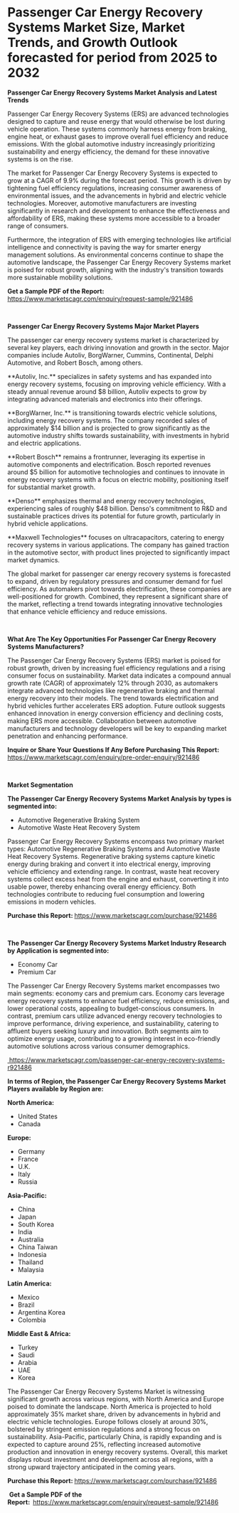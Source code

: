 <p><h1>Passenger Car Energy Recovery Systems Market Size, Market Trends, and Growth Outlook forecasted for period from 2025 to 2032</h1></p><p><strong>Passenger Car Energy Recovery Systems Market Analysis and Latest Trends</strong></p>
<p><p>Passenger Car Energy Recovery Systems (ERS) are advanced technologies designed to capture and reuse energy that would otherwise be lost during vehicle operation. These systems commonly harness energy from braking, engine heat, or exhaust gases to improve overall fuel efficiency and reduce emissions. With the global automotive industry increasingly prioritizing sustainability and energy efficiency, the demand for these innovative systems is on the rise.</p><p>The market for Passenger Car Energy Recovery Systems is expected to grow at a CAGR of 9.9% during the forecast period. This growth is driven by tightening fuel efficiency regulations, increasing consumer awareness of environmental issues, and the advancements in hybrid and electric vehicle technologies. Moreover, automotive manufacturers are investing significantly in research and development to enhance the effectiveness and affordability of ERS, making these systems more accessible to a broader range of consumers.</p><p>Furthermore, the integration of ERS with emerging technologies like artificial intelligence and connectivity is paving the way for smarter energy management solutions. As environmental concerns continue to shape the automotive landscape, the Passenger Car Energy Recovery Systems market is poised for robust growth, aligning with the industry's transition towards more sustainable mobility solutions.</p></p>
<p><strong>Get a Sample PDF of the Report:&nbsp;</strong> <a href="https://www.marketscagr.com/enquiry/request-sample/921486?utm_campaign=2515&utm_medium=2&utm_source=Github&utm_content=ia&utm_term=18042025&utm_id=passenger-car-energy-recovery-systems">https://www.marketscagr.com/enquiry/request-sample/921486</a></p>
<p>&nbsp;</p>
<p><strong>Passenger Car Energy Recovery Systems Major Market Players</strong></p>
<p><p>The passenger car energy recovery systems market is characterized by several key players, each driving innovation and growth in the sector. Major companies include Autoliv, BorgWarner, Cummins, Continental, Delphi Automotive, and Robert Bosch, among others.</p><p>**Autoliv, Inc.** specializes in safety systems and has expanded into energy recovery systems, focusing on improving vehicle efficiency. With a steady annual revenue around $8 billion, Autoliv expects to grow by integrating advanced materials and electronics into their offerings.</p><p>**BorgWarner, Inc.** is transitioning towards electric vehicle solutions, including energy recovery systems. The company recorded sales of approximately $14 billion and is projected to grow significantly as the automotive industry shifts towards sustainability, with investments in hybrid and electric applications.</p><p>**Robert Bosch** remains a frontrunner, leveraging its expertise in automotive components and electrification. Bosch reported revenues around $5 billion for automotive technologies and continues to innovate in energy recovery systems with a focus on electric mobility, positioning itself for substantial market growth.</p><p>**Denso** emphasizes thermal and energy recovery technologies, experiencing sales of roughly $48 billion. Denso's commitment to R&D and sustainable practices drives its potential for future growth, particularly in hybrid vehicle applications.</p><p>**Maxwell Technologies** focuses on ultracapacitors, catering to energy recovery systems in various applications. The company has gained traction in the automotive sector, with product lines projected to significantly impact market dynamics.</p><p>The global market for passenger car energy recovery systems is forecasted to expand, driven by regulatory pressures and consumer demand for fuel efficiency. As automakers pivot towards electrification, these companies are well-positioned for growth. Combined, they represent a significant share of the market, reflecting a trend towards integrating innovative technologies that enhance vehicle efficiency and reduce emissions.</p></p>
<p>&nbsp;</p>
<p><strong>What Are The Key Opportunities For Passenger Car Energy Recovery Systems Manufacturers?</strong></p>
<p><p>The Passenger Car Energy Recovery Systems (ERS) market is poised for robust growth, driven by increasing fuel efficiency regulations and a rising consumer focus on sustainability. Market data indicates a compound annual growth rate (CAGR) of approximately 12% through 2030, as automakers integrate advanced technologies like regenerative braking and thermal energy recovery into their models. The trend towards electrification and hybrid vehicles further accelerates ERS adoption. Future outlook suggests enhanced innovation in energy conversion efficiency and declining costs, making ERS more accessible. Collaboration between automotive manufacturers and technology developers will be key to expanding market penetration and enhancing performance.</p></p>
<p><strong>Inquire or Share Your Questions If Any Before Purchasing This Report:</strong> <a href="https://www.marketscagr.com/enquiry/pre-order-enquiry/921486?utm_campaign=2515&utm_medium=2&utm_source=Github&utm_content=ia&utm_term=18042025&utm_id=passenger-car-energy-recovery-systems">https://www.marketscagr.com/enquiry/pre-order-enquiry/921486</a></p>
<p>&nbsp;</p>
<p><strong>Market Segmentation</strong></p>
<p><strong>The Passenger Car Energy Recovery Systems Market Analysis by types is segmented into:</strong></p>
<p><ul><li>Automotive Regenerative Braking System</li><li>Automotive Waste Heat Recovery System</li></ul></p>
<p><p>Passenger Car Energy Recovery Systems encompass two primary market types: Automotive Regenerative Braking Systems and Automotive Waste Heat Recovery Systems. Regenerative braking systems capture kinetic energy during braking and convert it into electrical energy, improving vehicle efficiency and extending range. In contrast, waste heat recovery systems collect excess heat from the engine and exhaust, converting it into usable power, thereby enhancing overall energy efficiency. Both technologies contribute to reducing fuel consumption and lowering emissions in modern vehicles.</p></p>
<p><strong>Purchase this Report:&nbsp;</strong><a href="https://www.marketscagr.com/purchase/921486?utm_campaign=2515&utm_medium=2&utm_source=Github&utm_content=ia&utm_term=18042025&utm_id=passenger-car-energy-recovery-systems">https://www.marketscagr.com/purchase/921486</a></p>
<p>&nbsp;</p>
<p><strong>The Passenger Car Energy Recovery Systems Market Industry Research by Application is segmented into:</strong></p>
<p><ul><li>Economy Car</li><li>Premium Car</li></ul></p>
<p><p>The Passenger Car Energy Recovery Systems market encompasses two main segments: economy cars and premium cars. Economy cars leverage energy recovery systems to enhance fuel efficiency, reduce emissions, and lower operational costs, appealing to budget-conscious consumers. In contrast, premium cars utilize advanced energy recovery technologies to improve performance, driving experience, and sustainability, catering to affluent buyers seeking luxury and innovation. Both segments aim to optimize energy usage, contributing to a growing interest in eco-friendly automotive solutions across various consumer demographics.</p></p>
<p><a href="https://www.marketscagr.com/passenger-car-energy-recovery-systems-r921486?utm_campaign=2515&utm_medium=2&utm_source=Github&utm_content=ia&utm_term=18042025&utm_id=passenger-car-energy-recovery-systems">&nbsp;https://www.marketscagr.com/passenger-car-energy-recovery-systems-r921486</a></p>
<p><strong>In terms of Region, the Passenger Car Energy Recovery Systems Market Players available by Region are:</strong></p>
<p>
    <p> <strong> North America: </strong>
        <ul>
            <li>United States</li>
            <li>Canada</li>
        </ul>
        </p> 
    <p> <strong> Europe: </strong>
        <ul>
            <li>Germany</li>
            <li>France</li>
            <li>U.K.</li>
            <li>Italy</li>
            <li>Russia</li>
        </ul>
        </p> 
    <p> <strong> Asia-Pacific: </strong>
        <ul>
            <li>China</li>
            <li>Japan</li>
            <li>South Korea</li>
            <li>India</li>
            <li>Australia</li>
            <li>China Taiwan</li>
            <li>Indonesia</li>
            <li>Thailand</li>
            <li>Malaysia</li>
        </ul>
        </p> 
    <p> <strong> Latin America: </strong>
        <ul>
            <li>Mexico</li>
            <li>Brazil</li>
            <li>Argentina Korea</li>
            <li>Colombia</li>
        </ul>
        </p> 
    <p> <strong> Middle East & Africa: </strong>
        <ul>
            <li>Turkey</li>
            <li>Saudi</li>
            <li>Arabia</li>
            <li>UAE</li>
            <li>Korea</li>
        </ul>
    </p>
    </p>
<p><p>The Passenger Car Energy Recovery Systems Market is witnessing significant growth across various regions, with North America and Europe poised to dominate the landscape. North America is projected to hold approximately 35% market share, driven by advancements in hybrid and electric vehicle technologies. Europe follows closely at around 30%, bolstered by stringent emission regulations and a strong focus on sustainability. Asia-Pacific, particularly China, is rapidly expanding and is expected to capture around 25%, reflecting increased automotive production and innovation in energy recovery systems. Overall, this market displays robust investment and development across all regions, with a strong upward trajectory anticipated in the coming years.</p></p>
<p><strong>Purchase this Report: </strong><a href="https://www.marketscagr.com/purchase/921486?utm_campaign=2515&utm_medium=2&utm_source=Github&utm_content=ia&utm_term=18042025&utm_id=passenger-car-energy-recovery-systems">https://www.marketscagr.com/purchase/921486</a></p>
<p>&nbsp;<strong>Get a Sample PDF of the Report:&nbsp;&nbsp;</strong><a href="https://www.marketscagr.com/enquiry/request-sample/921486?utm_campaign=2515&utm_medium=2&utm_source=Github&utm_content=ia&utm_term=18042025&utm_id=passenger-car-energy-recovery-systems">https://www.marketscagr.com/enquiry/request-sample/921486</a></p>
<p><strong></strong></p>
<p><p></p><p></p><p></p></p>